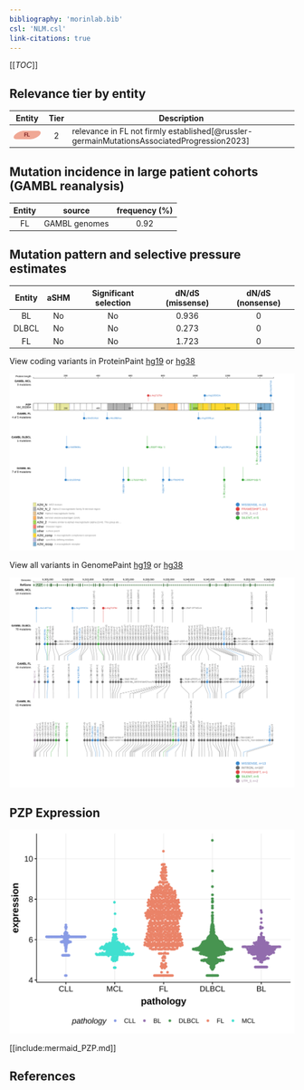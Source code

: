 ```yaml
---
bibliography: 'morinlab.bib'
csl: 'NLM.csl'
link-citations: true
---
```

[[_TOC_]]


## Relevance tier by entity

|Entity|Tier|Description                           |
|:------:|:----:|--------------------------------------|
|![FL](images/icons/FL_tier2.png)    |2   |relevance in FL not firmly established[@russler-germainMutationsAssociatedProgression2023]|

## Mutation incidence in large patient cohorts (GAMBL reanalysis)

|Entity|source       |frequency (%)|
|:------:|:-------------:|:-------------:|
|FL    |GAMBL genomes|0.92         |

## Mutation pattern and selective pressure estimates

|Entity|aSHM|Significant selection|dN/dS (missense)|dN/dS (nonsense)|
|:------:|:----:|:---------------------:|:----------------:|:----------------:|
|BL    |No  |No                   |0.936           |0               |
|DLBCL |No  |No                   |0.273           |0               |
|FL    |No  |No                   |1.723           |0               |



View coding variants in ProteinPaint [hg19](https://morinlab.github.io/LLMPP/GAMBL/PZP_protein.html)  or [hg38](https://morinlab.github.io/LLMPP/GAMBL/PZP_protein_hg38.html)

![](images/proteinpaint/PZP_NM_002864.svg)

View all variants in GenomePaint [hg19](https://morinlab.github.io/LLMPP/GAMBL/PZP.html)  or [hg38](https://morinlab.github.io/LLMPP/GAMBL/PZP_hg38.html)

![](images/proteinpaint/PZP.svg)

## PZP Expression
![](images/gene_expression/PZP_by_pathology.svg)
<!-- ORIGIN: russler-germainMutationsAssociatedProgression2023a -->
<!-- FL: russler-germainMutationsAssociatedProgression2023b -->

[[include:mermaid_PZP.md]]

## References

